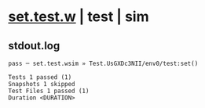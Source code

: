 # [set.test.w](../../../../../../examples/tests/sdk_tests/counter/set.test.w) | test | sim

## stdout.log
```log
pass ─ set.test.wsim » Test.UsGXDc3NII/env0/test:set()

Tests 1 passed (1)
Snapshots 1 skipped
Test Files 1 passed (1)
Duration <DURATION>
```

